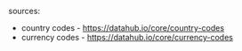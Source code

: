 sources:
* country codes - https://datahub.io/core/country-codes
* currency codes - https://datahub.io/core/currency-codes
